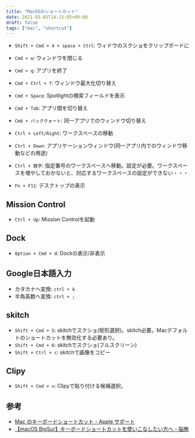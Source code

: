 ```yaml
---
title: "MacOSのショートカット"
date: 2021-03-03T14:15:05+09:00
draft: false
tags: ["mac", "shortcut"]
---
```


* `Shift + Cmd + 4 + space + Ctrl`: ウィドウのスクショをクリップボードに
* `Cmd + w`: ウィンドウを閉じる
* `Cmd + q`: アプリを終了
* `Cmd + Ctrl + f`: ウィンドウ最大化切り替え
* `Cmd + Space`: Spotlightの検索フィールドを表示
* `Cmd + Tab`: アプリ間を切り替え
* `Cmd + バッククォート`: 同一アプリでのウィンドウ切り替え
* `Ctrl + Left/Right`: ワークスペースの移動
* `Ctrl + Down`: アプリケーションウィンドウ(同一アプリ内でのウィンドウ移動などの用途)

* `Ctrl + 数字`: 指定番号のワークスペースへ移動。設定が必要。ワークスペースを増やしておかないと、対応するワークスペースの設定ができない・・・

* `Fn + F11`: デスクトップの表示

## Mission Control

* `Ctrl + Up`: Mission Controlを起動

## Dock
* `Option + Cmd + d`: Dockの表示/非表示


## Google日本語入力

* カタカナへ変換: `ctrl + k`
* 半角英数へ変換: `ctrl + ;`

## skitch

* `Shift + Cmd + 5`: skitchでスクショ(矩形選択)。skitch必要。Macデフォルトのショートカットを無効化する必要あり。
* `Shift + Cmd + 6`: skitchでスクショ(フルスクリーン)
* `Shift + Ctrl + c`: skitchで画像をコピー

## Clipy

* `Shift + Cmd + v`: Clipyで貼り付ける候補選択。

## 参考
* [Mac のキーボードショートカット - Apple サポート](https://support.apple.com/ja-jp/HT201236)
* [【macOS BigSur】キーボードショートカットを使いこなしたい方へ - 脳無](https://irilyuu.com/mac-ios/mac/keyboard-shortcut/)
